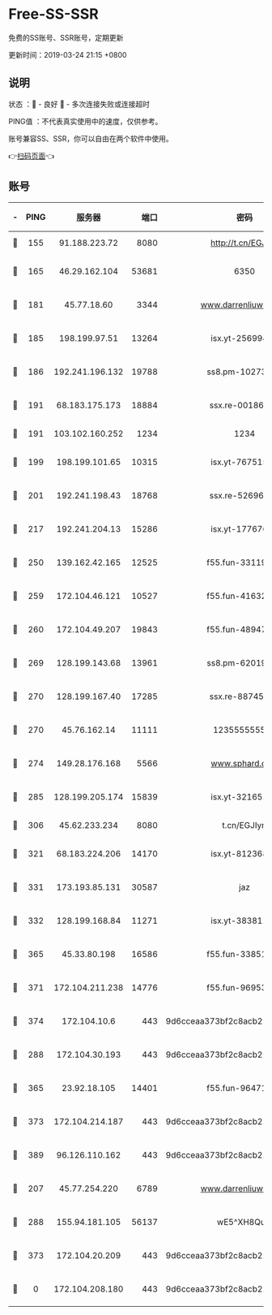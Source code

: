 # Free-SS-SSR

免费的SS账号、SSR账号，定期更新

更新时间：2019-03-24 21:15 +0800

## 说明

状态     ：🙂 - 良好 🙁 - 多次连接失败或连接超时

PING值   ：不代表真实使用中的速度，仅供参考。

账号兼容SS、SSR，你可以自由在两个软件中使用。

👉[扫码页面](https://liesauer.github.io/Free-SS-SSR/)👈

## 账号

|-|PING|服务器|端口|密码|加密方式|区域|
|:----:|:----:|:-----:|-----:|:----:|:----:|:----:|
|🙂|155|91.188.223.72|8080|http://t.cn/EGJIyrl|rc4-md5|RU|
|🙂|165|46.29.162.104|53681|6350|aes-128-ctr|RU|
|🙂|181|45.77.18.60|3344|www.darrenliuwei.com|aes-256-cfb|JP|
|🙂|185|198.199.97.51|13264|isx.yt-25699441|aes-256-cfb|US|
|🙂|186|192.241.196.132|19788|ss8.pm-10273519|aes-256-cfb|US|
|🙂|191|68.183.175.173|18884|ssx.re-00186706|aes-256-cfb|US|
|🙂|191|103.102.160.252|1234|1234|rc4-md5|JP|
|🙂|199|198.199.101.65|10315|isx.yt-76751530|aes-256-cfb|US|
|🙂|201|192.241.198.43|18768|ssx.re-52696687|aes-256-cfb|US|
|🙂|217|192.241.204.13|15286|isx.yt-17767634|aes-256-cfb|US|
|🙂|250|139.162.42.165|12525|f55.fun-33119577|aes-256-cfb|SG|
|🙂|259|172.104.46.121|10527|f55.fun-41632865|aes-256-cfb|SG|
|🙂|260|172.104.49.207|19843|f55.fun-48947292|aes-256-cfb|SG|
|🙂|269|128.199.143.68|13961|ss8.pm-62019170|aes-256-cfb|SG|
|🙂|270|128.199.167.40|17285|ssx.re-88745830|aes-256-cfb|SG|
|🙂|270|45.76.162.14|11111|123555555555|aes-256-cfb|SG|
|🙂|274|149.28.176.168|5566|www.sphard.com|aes-256-cfb|AU|
|🙂|285|128.199.205.174|15839|isx.yt-32165191|aes-256-cfb|SG|
|🙂|306|45.62.233.234|8080|t.cn/EGJIyrl|rc4-md5|CA|
|🙂|321|68.183.224.206|14170|isx.yt-81236844|aes-256-cfb|SG|
|🙂|331|173.193.85.131|30587|jaz|aes-256-cfb|US|
|🙂|332|128.199.168.84|11271|isx.yt-38381182|aes-256-cfb|SG|
|🙂|365|45.33.80.198|16586|f55.fun-33851911|aes-256-cfb|US|
|🙂|371|172.104.211.238|14776|f55.fun-96953880|aes-256-cfb|US|
|🙂|374|172.104.10.6|443|9d6cceaa373bf2c8acb22e60b6a58be6|aes-256-cfb|US|
|🙂|288|172.104.30.193|443|9d6cceaa373bf2c8acb22e60b6a58be6|aes-256-cfb|US|
|🙂|365|23.92.18.105|14401|f55.fun-96471682|aes-256-cfb|US|
|🙂|373|172.104.214.187|443|9d6cceaa373bf2c8acb22e60b6a58be6|aes-256-cfb|US|
|🙂|389|96.126.110.162|443|9d6cceaa373bf2c8acb22e60b6a58be6|aes-256-cfb|US|
|🙁|207|45.77.254.220|6789|www.darrenliuwei.com|aes-256-cfb|SG|
|🙁|288|155.94.181.105|56137|wE5^XH8Quw|aes-256-cfb|US|
|🙁|373|172.104.20.209|443|9d6cceaa373bf2c8acb22e60b6a58be6|aes-256-cfb|US|
|🙁|0|172.104.208.180|443|9d6cceaa373bf2c8acb22e60b6a58be6|aes-256-cfb|US|
